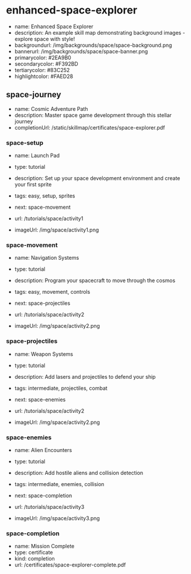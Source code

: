 # enhanced-space-explorer
* name: Enhanced Space Explorer
* description: An example skill map demonstrating background images - explore space with style!
* backgroundurl: /img/backgrounds/space/space-background.png
* bannerurl: /img/backgrounds/space/space-banner.png
* primarycolor: #2EA9B0
* secondarycolor: #F392BD
* tertiarycolor: #83C252
* highlightcolor: #FAED28

## space-journey
* name: Cosmic Adventure Path
* description: Master space game development through this stellar journey
* completionUrl: /static/skillmap/certificates/space-explorer.pdf

### space-setup
* name: Launch Pad
* type: tutorial
* description: Set up your space development environment and create your first sprite
* tags: easy, setup, sprites
* next: space-movement

* url: /tutorials/space/activity1
* imageUrl: /img/space/activity1.png

### space-movement  
* name: Navigation Systems
* type: tutorial
* description: Program your spacecraft to move through the cosmos
* tags: easy, movement, controls
* next: space-projectiles

* url: /tutorials/space/activity2
* imageUrl: /img/space/activity2.png

### space-projectiles
* name: Weapon Systems
* type: tutorial
* description: Add lasers and projectiles to defend your ship
* tags: intermediate, projectiles, combat
* next: space-enemies

* url: /tutorials/space/activity2
* imageUrl: /img/space/activity2.png

### space-enemies
* name: Alien Encounters
* type: tutorial
* description: Add hostile aliens and collision detection
* tags: intermediate, enemies, collision
* next: space-completion

* url: /tutorials/space/activity3
* imageUrl: /img/space/activity3.png

### space-completion
* name: Mission Complete
* type: certificate
* kind: completion
* url: /certificates/space-explorer-complete.pdf